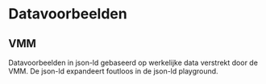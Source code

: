 # Datavoorbeelden
## VMM
Datavoorbeelden in json-ld gebaseerd op werkelijke data verstrekt door de VMM. De json-ld expandeert foutloos in de json-ld playground.
